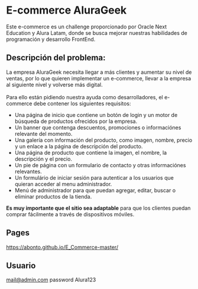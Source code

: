 # E-commerce AluraGeek
Este e-commerce es un challenge proporcionado por Oracle Next Education y Alura Latam, donde se busca mejorar nuestras habilidades de programación y desarrollo FrontEnd.

## Descripción del problema:

La empresa AluraGeek necesita llegar a más clientes y aumentar su nivel de ventas, por lo que quieren implementar un e-commerce, llevar a la empresa al siguiente nivel y volverse más digital.
<br /><br />
Para ello están pidiendo nuestra ayuda como desarrolladores, el e-commerce debe contener los siguientes requisitos:
- Una página de inicio que contiene un botón de login y un motor de búsqueda de productos ofrecidos por la empresa.
- Un banner que contenga descuentos, promociones o informaciónes relevante del momento.
- Una galería con información del producto, como imagen, nombre, precio y un enlace a la página de descripción del producto.
- Una página de producto que contiene la imagen, el nombre, la descripción y el precio.
- Un pie de página con un formulario de contacto y otras informaciónes relevantes.
- Un formulário de iniciar sesión para autenticar a los usuarios que quieran acceder al menu administrador. 
- Menú de administrador para que puedan agregar, editar, buscar o eliminar productos de la tienda.

<b>Es muy importante que el sitio sea adaptable</b> para que los clientes puedan comprar fácilmente a través de dispositivos móviles.

## Pages
https://abonto.github.io/E_Commerce-master/

## Usuario
mail@admin.com
password Alura123
